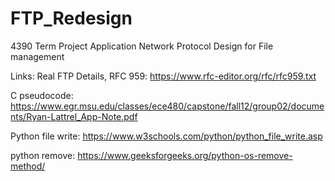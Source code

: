 # FTP_Redesign
4390 Term Project Application Network Protocol Design for File management

Links:
Real FTP Details, RFC 959: https://www.rfc-editor.org/rfc/rfc959.txt

C pseudocode: https://www.egr.msu.edu/classes/ece480/capstone/fall12/group02/documents/Ryan-Lattrel_App-Note.pdf

Python file write: https://www.w3schools.com/python/python_file_write.asp

python remove: https://www.geeksforgeeks.org/python-os-remove-method/
